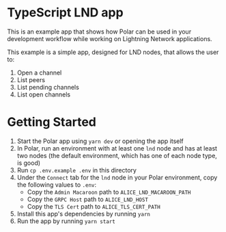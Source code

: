 # TypeScript LND app

This is an example app that shows how Polar can be used in your development workflow while working on Lightning Network applications.

This example is a simple app, designed for LND nodes, that allows the user to:

1. Open a channel
1. List peers
1. List pending channels
1. List open channels

# Getting Started

1. Start the Polar app using `yarn dev` or opening the app itself
1. In Polar, run an environment with at least one `lnd` node and has at least two nodes (the default environment, which has one of each node type, is good)
1. Run `cp .env.example .env` in this directory
1. Under the `Connect` tab for the `lnd` node in your Polar environment, copy the following values to `.env`:
   - Copy the `Admin Macaroon` path to `ALICE_LND_MACAROON_PATH`
   - Copy the `GRPC Host` path to `ALICE_LND_HOST`
   - Copy the `TLS Cert` path to `ALICE_TLS_CERT_PATH`
1. Install this app's dependencies by running `yarn`
1. Run the app by running `yarn start`
